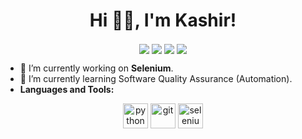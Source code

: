 <h1 align="center"> Hi 👋🏽, I'm Kashir!</h1>

<div align="center">
  <a href="https://facebook.com/kashirhasnainoffical" target="_blank"><img align="center" src="https://img.icons8.com/bubbles/50/000000/facebook.png" /></a>
  <a href="https://instagram.com/kashirhasnainoffical" target="_blank"><img align="center" src="https://img.icons8.com/bubbles/50/000000/instagram-new.png" /></a>
  <a href="https://linkedin.com/in/kashirhasnainoffical" target="_blank"><img align="center" src="https://img.icons8.com/bubbles/50/000000/linkedin.png" /></a>
 <a href="https://github.com/kashirhasnainoffical" target="_blank"><img align="center" src="https://img.icons8.com/bubbles/50/000000/github.png" /></a>
</div>

- 🔭 I’m currently working on  **Selenium**.
- 🌱 I’m currently learning Software Quality Assurance (Automation).
- **Languages and Tools:**
 <p align="center">
 
 

 <img src="https://icongr.am/devicon/python-original.svg?size=128&color=currentColor" alt="python" width="40" height="40"/>


 
 <img src="https://icongr.am/devicon/git-original.svg?size=128&color=currentColor" alt="git" width="40" height="40"/>
 <img src="https://raw.githubusercontent.com/detain/svg-logos/780f25886640cef088af994181646db2f6b1a3f8/svg/selenium-logo.svg" alt="selenium" width="40" height="40"/>













                                                 
                                                                      


